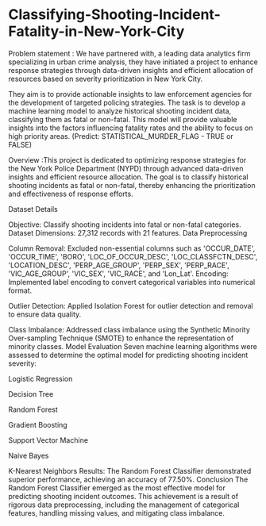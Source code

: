 # Classifying-Shooting-Incident-Fatality-in-New-York-City
Problem statement : We have partnered with, a leading data analytics firm specializing in urban crime analysis, they have initiated a project to enhance response strategies through data-driven insights and efficient allocation of resources based on severity prioritization in New York City.

They aim is to provide actionable insights to law enforcement agencies for the development of targeted policing strategies. The task is to develop a machine learning model to analyze historical shooting incident data, classifying them as fatal or non-fatal. This model will provide valuable insights into the factors influencing fatality rates and the ability to focus on high priority areas. (Predict: STATISTICAL_MURDER_FLAG - TRUE or FALSE)

Overview :This project is dedicated to optimizing response strategies for the New York Police Department (NYPD) through advanced data-driven insights and efficient resource allocation. The goal is to classify historical shooting incidents as fatal or non-fatal, thereby enhancing the prioritization and effectiveness of response efforts.

Dataset Details

Objective: Classify shooting incidents into fatal or non-fatal categories.
Dataset Dimensions: 27,312 records with 21 features.
Data Preprocessing

Column Removal: Excluded non-essential columns such as 'OCCUR_DATE', 'OCCUR_TIME', 'BORO', 'LOC_OF_OCCUR_DESC', 'LOC_CLASSFCTN_DESC', 'LOCATION_DESC', 'PERP_AGE_GROUP', 'PERP_SEX', 'PERP_RACE', 'VIC_AGE_GROUP', 'VIC_SEX', 'VIC_RACE', and 'Lon_Lat'.
Encoding: Implemented label encoding to convert categorical variables into numerical format.

Outlier Detection: Applied Isolation Forest for outlier detection and removal to ensure data quality.

Class Imbalance: Addressed class imbalance using the Synthetic Minority Over-sampling Technique (SMOTE) to enhance the representation of minority classes.
Model Evaluation Seven machine learning algorithms were assessed to determine the optimal model for predicting shooting incident severity:

Logistic Regression

Decision Tree

Random Forest

Gradient Boosting

Support Vector Machine

Naive Bayes

K-Nearest Neighbors Results: The Random Forest Classifier demonstrated superior performance, achieving an accuracy of 77.50%.
Conclusion The Random Forest Classifier emerged as the most effective model for predicting shooting incident outcomes. This achievement is a result of rigorous data preprocessing, including the management of categorical features, handling missing values, and mitigating class imbalance.
